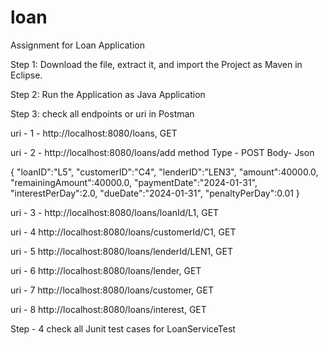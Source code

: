 # loan
Assignment for Loan Application

Step 1:
Download the file, extract it, and import the Project as Maven in Eclipse.

Step 2:
Run the Application as Java Application

Step 3:
check all endpoints or uri in Postman

uri - 1 -
http://localhost:8080/loans,
GET

uri - 2 -
http://localhost:8080/loans/add
method Type - POST
Body- Json

{
    "loanID":"L5",
    "customerID":"C4",
    "lenderID":"LEN3",
    "amount":40000.0,
    "remainingAmount":40000.0,
    "paymentDate":"2024-01-31",
"interestPerDay":2.0,
"dueDate":"2024-01-31",
"penaltyPerDay":0.01
}

uri - 3 -
http://localhost:8080/loans/loanId/L1,
GET

uri - 4
http://localhost:8080/loans/customerId/C1,
GET

uri - 5
http://localhost:8080/loans/lenderId/LEN1,
GET

uri - 6
http://localhost:8080/loans/lender,
GET

uri - 7
http://localhost:8080/loans/customer,
GET

uri - 8
http://localhost:8080/loans/interest,
GET

Step - 4
check all Junit test cases for LoanServiceTest
